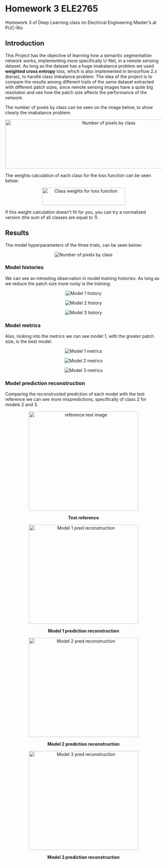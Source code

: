 # Homework 3 ELE2765
Homework 3 of Deep Learning class on Electrical Engineering Master's at PUC-Rio

## Introduction

This Project has the objective of learning how a semantic segmentation network works, implementing more specifically U-Net, in a remote sensing dataset. As long as the dataset has a huge imabalance problem we used **weighted cross entropy** loss, which is also implemented in tensorflow 2.x (keras), to handle class imbalance problem. The idea of the project is to compare the results among different trails of the same dataset extracted with different patch sizes, since remote sensing images have a quite big resolution and see how the patch size affects the performance of the network.

The number of pixels by class can be seen on the image below, to show clearly the imabalance problem:

<p align="center">
  <img width="651" height="157" src="classes.png" alt="Number of pixels by class"/>
</p>

The weights calculation of each class for the loss function can be seen below:

<p align="center">
  <img width="267" height="56" src="class_weights.png" alt="Class weights for loss function"/>
</p>

If this weight calculation doesn't fit for you, you can try a normalized version (the sum of all classes are equal to 1).


## Results

The model hyperparameters of the three trials, can be seen below:
<p align="center">
  <img src="models_parameters.png" alt="Number of pixels by class"/>
</p>

### Model histories
We can see an intresting observation in model training histories. As long as we reduce the patch size more noisy is the training:

<p align="center">
  <img src="LateX_images/history_model1.png" alt="Model 1 history"/>
</p>

<p align="center">
  <img src="LateX_images/history_model2.png" alt="Model 2 history"/>
</p>

<p align="center">
  <img src="LateX_images/history_model3.png" alt="Model 3 history"/>
</p>

### Model metrics
Also, looking into the metrics we can see model 1, with the greater patch size, is the best model.

<p align="center">
  <img src="LateX_images/metrics_model1.png" alt="Model 1 metrics"/>
</p>

<p align="center">
  <img src="LateX_images/metrics_model2.png" alt="Model 2 metrics"/>
</p>

<p align="center">
  <img src="LateX_images/metrics_model3.png" alt="Model 3 metrics"/>
</p>

### Model prediction reconstruction
Comparing the reconstructed prediction of each model with the test reference we can see more mispredictions, specifically of class 2 for models 2 and 3.

<p align="center">
  <img width="352" height="319" src="LateX_images/Reference_Test.jpeg" alt="reference test image"/>
</p>

<p align = "center">
<strong>
Test reference
</strong>
</p>

<p align="center">
  <img width="352" height="319" src="LateX_images/img_reconstructed_rgb_model1.jpeg" alt="Model 1 pred reconstruction"/>
</p>

<p align = "center">
<strong>
Model 1 prediction reconstruction
</strong>
</p>

<p align="center">
  <img width="352" height="319" src="LateX_images/img_reconstructed_rgb_model2.jpeg" alt="Model 2 pred reconstruction"/>
</p>

<p align = "center">
<strong>
Model 2 prediction reconstruction
</strong>
</p>

<p align="center">
  <img width="352" height="319" src="LateX_images/img_reconstructed_rgb_model3.jpeg" alt="Model 3 pred reconstruction"/>
</p>

<p align = "center">
<strong>
Model 3 prediction reconstruction
</strong>
</p>
